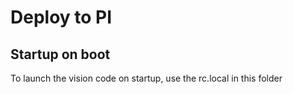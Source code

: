 # Deploy to PI

## Startup on boot
To launch the vision code on startup, use the rc.local in this folder
